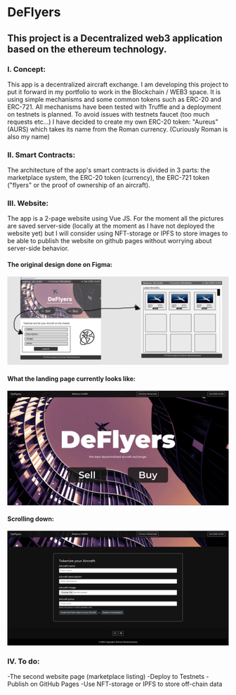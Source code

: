 # DeFlyers
## This project is a Decentralized web3 application based on the ethereum technology.
### I. Concept:
This app is a decentralized aircraft exchange. I am developing this project to put it forward in my portfolio to work in the Blockchain / WEB3 space.
It is using simple mechanisms and some common tokens such as ERC-20 and ERC-721.
All mechanisms have been tested with Truffle and a deployment on testnets is planned. To avoid issues with testnets faucet (too much requests etc...) I have decided to create my own ERC-20 token: "Aureus" (AURS) which takes its name from the Roman currency. (Curiously Roman is also my name)
### II. Smart Contracts:
The architecture of the app's smart contracts is divided in 3 parts: the marketplace system, the ERC-20 token (currency), the ERC-721 token ("flyers" or the proof of ownership of an aircraft).
### III. Website:
The app is a 2-page website using Vue JS. For the moment all the pictures are saved server-side (locally at the moment as I have not deployed the website yet) but I will consider using NFT-storage or IPFS to store images to be able to publish the website on github pages without worrying about server-side behavior.

#### The original design done on Figma:
![web design](website/webdesign.png)
#### What the landing page currently looks like:
![landing page](website/landing1.png)
#### Scrolling down:
![landing page](website/landing2.png)
### IV. To do:
-The second website page (marketplace listing)
-Deploy to Testnets
-Publish on GitHub Pages
-Use NFT-storage or IPFS to store off-chain data
